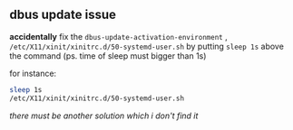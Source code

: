 ## dbus update issue

**accidentally** fix the ```dbus-update-activation-environment``` ,  ```/etc/X11/xinit/xinitrc.d/50-systemd-user.sh``` by putting ```sleep 1s``` above the command (ps. time of sleep must bigger than 1s)

for instance:

```bash
sleep 1s
/etc/X11/xinit/xinitrc.d/50-systemd-user.sh
```

*there must be another solution which i don't find it*
